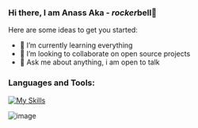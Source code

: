### Hi there, I am Anass Aka - *rocker*bell👋

Here are some ideas to get you started:

- 🌱 I’m currently learning everything
- 👯 I’m looking to collaborate on open source projects
- 💬 Ask me about anything, i am open to talk 

### Languages and Tools:


[![My Skills](https://skillicons.dev/icons?i=html,css,sass,ts,bootstrap,wasm,git,github,githubactions,js,react,electron,vite,vscode,nodejs,yarn,python,php,mongodb,flask)](https://skillicons.dev)

![image](https://github.com/user-attachments/assets/a3f2a332-454f-4b23-88d4-5f9cbcfb2d44)





